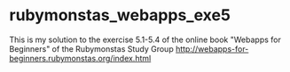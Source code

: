 # rubymonstas_webapps_exe5

This is my solution to the exercise 5.1-5.4 of the online book "Webapps for Beginners" of the Rubymonstas Study Group
http://webapps-for-beginners.rubymonstas.org/index.html
